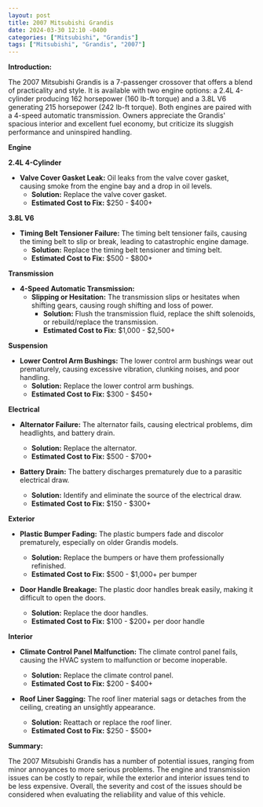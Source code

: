 ```yaml
---
layout: post
title: 2007 Mitsubishi Grandis
date: 2024-03-30 12:10 -0400
categories: ["Mitsubishi", "Grandis"]
tags: ["Mitsubishi", "Grandis", "2007"]
---
```

**Introduction:**

The 2007 Mitsubishi Grandis is a 7-passenger crossover that offers a blend of practicality and style. It is available with two engine options: a 2.4L 4-cylinder producing 162 horsepower (160 lb-ft torque) and a 3.8L V6 generating 215 horsepower (242 lb-ft torque). Both engines are paired with a 4-speed automatic transmission. Owners appreciate the Grandis' spacious interior and excellent fuel economy, but criticize its sluggish performance and uninspired handling.

**Engine**

**2.4L 4-Cylinder**

* **Valve Cover Gasket Leak:** Oil leaks from the valve cover gasket, causing smoke from the engine bay and a drop in oil levels.
  * **Solution:** Replace the valve cover gasket.
  * **Estimated Cost to Fix:** $250 - $400+

**3.8L V6**

* **Timing Belt Tensioner Failure:** The timing belt tensioner fails, causing the timing belt to slip or break, leading to catastrophic engine damage.
  * **Solution:** Replace the timing belt tensioner and timing belt.
  * **Estimated Cost to Fix:** $500 - $800+

**Transmission**

* **4-Speed Automatic Transmission:**
  * **Slipping or Hesitation:** The transmission slips or hesitates when shifting gears, causing rough shifting and loss of power.
    * **Solution:** Flush the transmission fluid, replace the shift solenoids, or rebuild/replace the transmission.
    * **Estimated Cost to Fix:** $1,000 - $2,500+

**Suspension**

* **Lower Control Arm Bushings:** The lower control arm bushings wear out prematurely, causing excessive vibration, clunking noises, and poor handling.
  * **Solution:** Replace the lower control arm bushings.
  * **Estimated Cost to Fix:** $300 - $450+

**Electrical**

* **Alternator Failure:** The alternator fails, causing electrical problems, dim headlights, and battery drain.
  * **Solution:** Replace the alternator.
  * **Estimated Cost to Fix:** $500 - $700+

* **Battery Drain:** The battery discharges prematurely due to a parasitic electrical draw.
  * **Solution:** Identify and eliminate the source of the electrical draw.
  * **Estimated Cost to Fix:** $150 - $300+

**Exterior**

* **Plastic Bumper Fading:** The plastic bumpers fade and discolor prematurely, especially on older Grandis models.
  * **Solution:** Replace the bumpers or have them professionally refinished.
  * **Estimated Cost to Fix:** $500 - $1,000+ per bumper

* **Door Handle Breakage:** The plastic door handles break easily, making it difficult to open the doors.
  * **Solution:** Replace the door handles.
  * **Estimated Cost to Fix:** $100 - $200+ per door handle

**Interior**

* **Climate Control Panel Malfunction:** The climate control panel fails, causing the HVAC system to malfunction or become inoperable.
  * **Solution:** Replace the climate control panel.
  * **Estimated Cost to Fix:** $200 - $400+

* **Roof Liner Sagging:** The roof liner material sags or detaches from the ceiling, creating an unsightly appearance.
  * **Solution:** Reattach or replace the roof liner.
  * **Estimated Cost to Fix:** $250 - $500+

**Summary:**

The 2007 Mitsubishi Grandis has a number of potential issues, ranging from minor annoyances to more serious problems. The engine and transmission issues can be costly to repair, while the exterior and interior issues tend to be less expensive. Overall, the severity and cost of the issues should be considered when evaluating the reliability and value of this vehicle.
